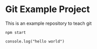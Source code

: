 # Git Example Project 


This is an example repository to teach git

`npm start`

```
console.log("hello world")
```
